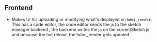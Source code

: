 ## Frontend

- Makes UI for uploading or modifying what's displayed on `hdmi_render`. This has a code editor, the code editor sends the js to the sketch manager backend , the backend writes the js on the currentSketch.js and because the hot reload, the hdmi_render gets updated